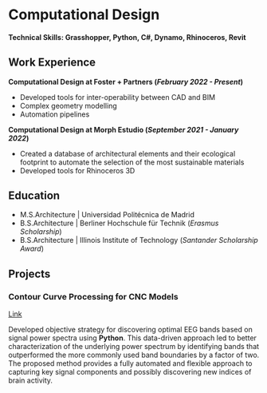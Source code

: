 # Computational Design

#### Technical Skills: Grasshopper, Python, C#, Dynamo, Rhinoceros, Revit

## Work Experience
**Computational Design at Foster + Partners (_February 2022 - Present_)**
- Developed tools for inter-operability between CAD and BIM
- Complex geometry modelling
- Automation pipelines

**Computational Design at Morph Estudio (_September 2021 - January 2022_)**
- Created a database of architectural elements and their ecological footprint to automate the selection of the most sustainable materials
- Developed tools for Rhinoceros 3D

## Education						       		
  - M.S.Architecture | Universidad Politécnica de Madrid 			        		
  - B.S.Architecture | Berliner Hochschule für Technik (_Erasmus Scholarship_)
  - B.S.Architecture | Illinois Institute of Technology (_Santander Scholarship Award_)

## Projects
### Contour Curve Processing for CNC Models
[Link](https://github.com/crubiogarcia/ContourCurveTopographyProcessing)

Developed objective strategy for discovering optimal EEG bands based on signal power spectra using **Python**. This data-driven approach led to better characterization of the underlying power spectrum by identifying bands that outperformed the more commonly used band boundaries by a factor of two. The proposed method provides a fully automated and flexible approach to capturing key signal components and possibly discovering new indices of brain activity.
